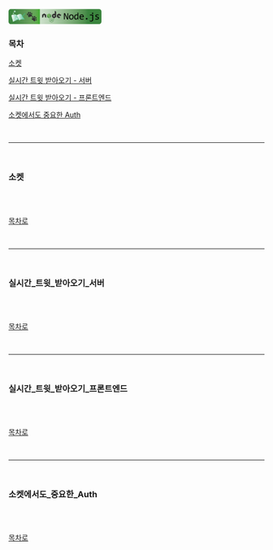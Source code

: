 <br />
<a href="https://github.com/seol-yu/TIL/tree/master/NodeJS/노드_백엔드">
  <img src="https://github.com/seol-yu/TIL/raw/master/images/nodejs-badge-logo.png?raw=true" height="30" style="max-width: 100%;">
</a>
<br />

### 목차

[소켓](#소켓)

[실시간 트윗 받아오기 - 서버](#실시간_트윗_받아오기_서버)

[실시간 트윗 받아오기 - 프론트엔드](#실시간_트윗_받아오기_프론트엔드)

[소켓에서도 중요한 Auth](#소켓에서도_중요한_Auth)

<br />

---

<br />

### 소켓

<br />



<br />

[목차로](#목차)

<br />

---

<br />

### 실시간_트윗_받아오기_서버

<br />



<br />

[목차로](#목차)

<br />

---

<br />

### 실시간_트윗_받아오기_프론트엔드

<br />



<br />

[목차로](#목차)

<br />

---

<br />

### 소켓에서도_중요한_Auth

<br />



<br />

[목차로](#목차)

<br />
